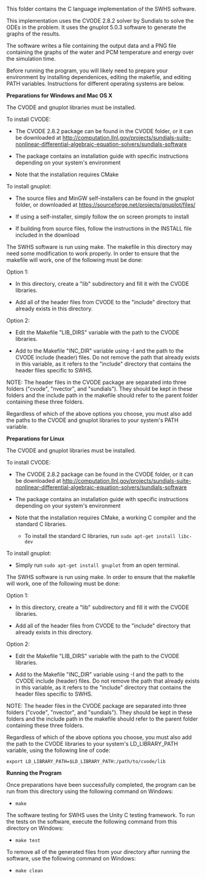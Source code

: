 This folder contains the C language implementation of the SWHS software.

This implementation uses the CVODE 2.8.2 solver by Sundials to solve the ODEs in the problem.
It uses the gnuplot 5.0.3 software to generate the graphs of the results.

The software writes a file containing the output data and a PNG file containing the graphs of the water and PCM temperature and energy over the simulation time.

Before running the program, you will likely need to prepare your environment by installing dependenices, editing the makefile, and editing PATH variables. Instructions for different operating systems are below.

__Preparations for Windows and Mac OS X__

The CVODE and gnuplot libraries must be installed.

To install CVODE:

- The CVODE 2.8.2 package can be found in the CVODE folder, or it can be downloaded at http://computation.llnl.gov/projects/sundials-suite-nonlinear-differential-algebraic-equation-solvers/sundials-software

- The package contains an installation guide with specific instructions depending on your system's environment

- Note that the installation requires CMake

To install gnuplot:

- The source files and MinGW self-installers can be found in the gnuplot folder, or downloaded at https://sourceforge.net/projects/gnuplot/files/

- If using a self-installer, simply follow the on screen prompts to install

- If building from source files, follow the instructions in the INSTALL file included in the download

The SWHS software is run using make. The makefile in this directory may need some modification to work properly. In order to ensure that the makefile will work, one of the following must be done:

Option 1:

- In this directory, create a "lib" subdirectory and fill it with the CVODE libraries.

- Add all of the header files from CVODE to the "include" directory that already exists in this directory.

Option 2:

- Edit the Makefile "LIB_DIRS" variable with the path to the CVODE libraries.

- Add to the Makefile "INC_DIR" variable using -I and the path to the CVODE include (header) files. Do not remove the path that already exists in this variable, as it refers to the "include" directory that contains the header files specific to SWHS.

NOTE: The header files in the CVODE package are separated into three folders ("cvode", "nvector", and "sundials"). They should be kept in these folders and the include path in the makefile should refer to the parent folder containing these three folders.

Regardless of which of the above options you choose, you must also add the paths to the CVODE and gnuplot libraries to your system's PATH variable.

__Preparations for Linux__

The CVODE and gnuplot libraries must be installed.

To install CVODE:

- The CVODE 2.8.2 package can be found in the CVODE folder, or it can be downloaded at http://computation.llnl.gov/projects/sundials-suite-nonlinear-differential-algebraic-equation-solvers/sundials-software

- The package contains an installation guide with specific instructions depending on your system's environment

- Note that the installation requires CMake, a working C compiler and the standard C libraries.

	- To install the standard C libraries, run `sudo apt-get install libc-dev`

To install gnuplot:

- Simply run `sudo apt-get install gnuplot` from an open terminal.

The SWHS software is run using make. In order to ensure that the makefile will work, one of the following must be done:

Option 1:

- In this directory, create a "lib" subdirectory and fill it with the CVODE libraries.

- Add all of the header files from CVODE to the "include" directory that already exists in this directory.

Option 2:

- Edit the Makefile "LIB_DIRS" variable with the path to the CVODE libraries.

- Add to the Makefile "INC_DIR" variable using -I and the path to the CVODE include (header) files. Do not remove the path that already exists in this variable, as it refers to the "include" directory that contains the header files specific to SWHS.

NOTE: The header files in the CVODE package are separated into three folders ("cvode", "nvector", and "sundials"). They should be kept in these folders and the include path in the makefile should refer to the parent folder containing these three folders.

Regardless of which of the above options you choose, you must also add the path to the CVODE libraries to your system's LD_LIBRARY_PATH variable, using the following line of code:

```export LD_LIBRARY_PATH=$LD_LIBRARY_PATH:/path/to/cvode/lib```


__Running the Program__

Once preparations have been successfully completed, the program can be run from this directory using the following command on Windows:

- `make`

The software testing for SWHS uses the Unity C testing framework. To run the tests on the software, execute the following command from this directory on Windows:

- `make test`

To remove all of the generated files from your directory after running the software, use the following command on Windows:

- `make clean`